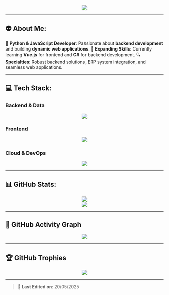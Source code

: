 <p align="center">
  <img src="https://readme-typing-svg.herokuapp.com?font=Fira+Code&weight=600&size=22&pause=1000&color=00AAFF&width=500&lines=Hi!+I'm+Santiago!;Fullstack+Developer" />
</p>

---

## 👽 About Me:
🚀 **Python & JavaScript Developer**: Passionate about **backend development** and building **dynamic web applications**.
📘 **Expanding Skills**: Currently learning **Vue.js** for frontend and **C#** for backend development.
🔍 **Specialties**: Robust backend solutions, ERP system integration, and seamless web applications.

---

## 💻 Tech Stack:
### **Backend & Data**
<p align="center">
  <img src="https://skillicons.dev/icons?i=python,cs,java,flask,mongodb,postgresql,mysql,sqlite,docker&theme=dark" />
</p>

### **Frontend**
<p align="center">
  <img src="https://skillicons.dev/icons?i=vue,javascript,typescript,html,css,bootstrap&theme=dark" />
</p>

### **Cloud & DevOps**
<p align="center">
  <img src="https://skillicons.dev/icons?i=aws,gcp,docker,github,git&theme=dark" />
</p>

---

## 📊 GitHub Stats:
<p align="center">
  <img src="https://github-readme-stats.vercel.app/api?username=santiagoyeal&theme=react&show_icons=true&count_private=true" />
  <br/>
  <img src="https://github-readme-streak-stats.herokuapp.com/?user=santiagoyeal&theme=react" />
</p>

---

## 🚀 GitHub Activity Graph
<p align="center">
  <img src="https://github-readme-activity-graph.vercel.app/graph?username=santiagoyeal&theme=react" />
</p>

---

## 🏆 GitHub Trophies
<p align="center">
  <img src="https://github-profile-trophy.vercel.app/?username=santiagoyeal&theme=onedark&no-frame=true&no-bg=false&margin-w=4" />
</p>

---

> **📅 Last Edited on**: 20/05/2025
